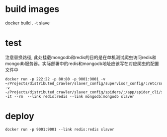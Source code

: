 # build images
docker build . -t slave

# test
注意替换路径, 此处挂载mongodb和redis的目的是在单机测试爬虫访问redis和mongodb服务器。实际部署中的redis和mongodb地址应该写在对应爬虫的配置文件中

    docker run -p 222:22 -p 80:80 -p 9001:9001 -v ~/Projects/distributed_crawler/slaver_config/supervisor_config/:/etc/supervisor/conf.d/ -v ~/Projects/distributed_crawler/slaver_config/spiders/:/app/spider_cli/spiders -it --rm  --link redis:redis --link mongodb:mongodb slaver


# deploy 

    docker run -p 9001:9001 --link redis:redis slaver